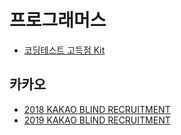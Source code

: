 프로그래머스
===

- [코딩테스트 고득점 Kit](./high-score-kit)

카카오
---

- [2018 KAKAO BLIND RECRUITMENT](./2018-kakao-blind-recruitment)
- [2019 KAKAO BLIND RECRUITMENT](./2019-kakao-blind-recruitment)
